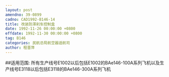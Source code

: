 ```yaml
---
layout: post
amendno: 39-0899
cadno: CAD1992-B146-14
title: 改装防滞刹车控制盒
date: 1992-11-26 00:00:00 +0800
effdate: 1992-11-30 00:00:00 +0800
tag: B146
categories: 民航总局航空器适航司
author: 程晋萍
---
```


##适用范围:
所有生产线号E1002以后包括E1002的BAe146-100A系列飞机以及生产线号E3118以后包括E3118的BAe146-300A系列飞机

